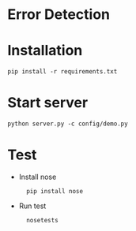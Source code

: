 Error Detection
===============

# Installation

    pip install -r requirements.txt

# Start server

    python server.py -c config/demo.py

# Test

- Install nose

        pip install nose

- Run test

        nosetests
